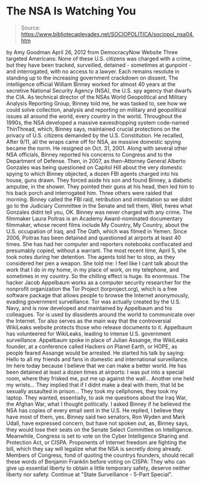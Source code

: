 # The NSA Is Watching You

> Source: https://www.bibliotecapleyades.net/SOCIOPOLITICA/sociopol_nsa04.htm

by Amy Goodman
April 26, 2012
from
DemocracyNow Website
Three targeted Americans:
None of these U.S. citizens was charged with a
crime, but they have been tracked, surveilled, detained - sometimes at
gunpoint - and interrogated, with no access to a lawyer.
Each remains
resolute in standing up to the increasing government crackdown on dissent.
The intelligence official
William Binney worked for almost 40 years at the
secretive National Security Agency (NSA), the U.S. spy agency that dwarfs
the CIA.
As technical director of the NSAs World
Geopolitical and Military Analysis Reporting Group, Binney told me, he was
tasked to,
see how we could solve collection, analysis
and reporting on military and geopolitical issues all around the world,
every country in the world.
Throughout the 1990s, the NSA developed a
massive eavesdropping system code-named
ThinThread, which, Binney says,
maintained crucial protections on the privacy of U.S. citizens demanded by
the U.S. Constitution.
He recalled,
After 9/11, all the wraps came off for NSA, as massive domestic spying became the norm. He resigned on Oct. 31,
2001.
Along with several other NSA officials, Binney reported his concerns to
Congress and to the Department of Defense.
Then, in 2007, as then-Attorney
General Alberto Gonzales was being questioned on Capitol Hill about the very
domestic spying to which Binney objected, a dozen FBI agents charged into
his house, guns drawn.
They forced aside his son and found Binney, a
diabetic amputee, in the shower. They pointed their guns at his head, then
led him to his back porch and interrogated him.
Three others were raided that morning.
Binney called the FBI raid,
retribution and intimidation so we didnt
go to the Judiciary Committee in the Senate and tell them, Well, heres
what Gonzales didnt tell you, OK.
Binney was never charged with any crime.
The filmmaker
Laura Poitras is an Academy Award-nominated documentary
filmmaker, whose recent films include My Country, My Country, about the
U.S. occupation of Iraq, and The Oath, which was filmed in Yemen.
Since
2006, Poitras has been detained and questioned at airports at least 40
times.
She has had her computer and reporters
notebooks confiscated and presumably copied, without a warrant. The most
recent time, April 5, she took notes during her detention. The agents told
her to stop, as they considered her pen a weapon.
She told me:
I feel like I cant talk about the work
that I do in my home, in my place of work, on my telephone, and
sometimes in my country. So the chilling effect is huge. Its enormous.
The hacker
Jacob Appelbaum works as a computer
security researcher for the nonprofit organization the Tor Project (torproject.org),
which is a free software package that allows people to browse the Internet
anonymously, evading government surveillance.
Tor was actually created by the U.S. Navy, and
is now developed and maintained by Appelbaum and his colleagues. Tor is used
by dissidents around the world to communicate over the Internet. Tor also
serves as the main way that
the controversial WikiLeaks website protects
those who release documents to it.
Appelbaum has volunteered for WikiLeaks,
leading to intense U.S. government surveillance.
Appelbaum spoke in place of Julian Assange, the WikiLeaks founder, at a
conference called Hackers on Planet Earth, or
HOPE, as people feared Assange
would be arrested.
He started his talk by saying:
Hello to all my friends and fans in
domestic and international surveillance. Im here today because I
believe that we can make a better world.
He has been detained at least a dozen times at
airports:
I was put into a special room, where they
frisked me, put me up against the wall... Another one held my wrists...
They implied that if I didnt make a deal with them, that Id be
sexually assaulted in prison...
They took my cellphones, they took my
laptop. They wanted, essentially, to ask me questions about the Iraq
War, the Afghan War, what I thought politically.
I asked Binney if he believed the NSA has copies
of every email sent in the U.S.
He replied,
I believe they have most of them, yes.
Binney said two senators, Ron Wyden and
Mark
Udall, have expressed concern, but have not spoken out, as, Binney says,
they would lose their seats on the Senate Select Committee on Intelligence.
Meanwhile, Congress is set to vote on the Cyber Intelligence Sharing and
Protection Act, or
CISPA. Proponents of Internet freedom are fighting the
bill, which they say will legalize what the NSA is secretly doing already.
Members of Congress, fond of quoting the countrys founders, should recall
these words of Benjamin Franklin before voting on CISPA:
They who can give up essential liberty to
obtain a little temporary safety,
deserve neither liberty nor safety.
Continue at "State
Surveillance - 5-Part Special".
